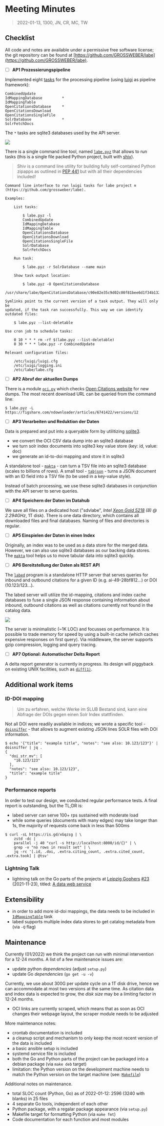 # Meeting Minutes

> 2022-01-13, 1300, JN, CR, MC, TW

## Checklist

All code and notes are available under a permissive free software license; the
git repository can be found at
[https://github.com/GROSSWEBER/labe](https://github.com/GROSSWEBER/labe).

* [ ] **AP1 Prozessierungspipeline**

Implemented eight
[tasks](https://github.com/GROSSWEBER/labe/blob/main/python/labe/tasks.py) for
the processing pipeline (using [luigi](https://github.com/spotify/luigi) as
pipeline framework):

```
CombinedUpdate
IdMappingDatabase         *
IdMappingTable
OpenCitationsDatabase     *
OpenCitationsDownload
OpenCitationsSingleFile
SolrDatabase              *
SolrFetchDocs
```

The `*` tasks are sqlite3 databases used by the API server.

![](../static/CombinedUpdate.png)

There is a single command line tool, named
[`labe.pyz`](https://github.com/GROSSWEBER/labe/blob/801c700dcec4dbca864e022176f275f1acbc31a1/python/Makefile#L23-L26)
that allows to run tasks (this is a single file packed Python project, built
with [shiv](https://shiv.readthedocs.io/)).

> Shiv is a command line utility for building fully self-contained Python
> zipapps as outlined in [PEP 441](https://www.python.org/dev/peps/pep-0441/)
> but with all their dependencies included!

```
Command line interface to run luigi tasks for labe project ≋
(https://github.com/grossweber/labe).

Examples:

    List tasks:

        $ labe.pyz -l
        CombinedUpdate
        IdMappingDatabase
        IdMappingTable
        OpenCitationsDatabase
        OpenCitationsDownload
        OpenCitationsSingleFile
        SolrDatabase
        SolrFetchDocs

    Run task:

        $ labe.pyz -r SolrDatabase --name main

    Show task output location:

        $ labe.pyz -O OpenCitationsDatabase
        /usr/share/labe/OpenCitationsDatabase/c90e82e35c9d02c00f81bee6d1f34b132953398c.db

Symlinks point to the current version of a task output. They will only be
updated, if the task ran successfully. This way we can identify outdated files:

    $ labe.pyz --list-deletable

Use cron job to schedule tasks:

    0 10 * * * rm -rf $(labe.pyz --list-deletable)
    0 30 * * * labe.pyz -r CombinedUpdate

Relevant configuration files:

    /etc/luigi/luigi.cfg
    /etc/luigi/logging.ini
    /etc/labe/labe.cfg

```

* [ ] **AP2 Abruf der aktuellen Dumps**

There is a module
[`oci.py`](https://github.com/GROSSWEBER/labe/blob/main/python/labe/oci.py)
which checks [Open Citations website](https://opencitations.net/download) for
new dumps. The most recent download URL can be queried from the command line:

```
$ labe.pyz -L
https://figshare.com/ndownloader/articles/6741422/versions/12
```

* [ ] **AP3 Verarbeiten und Reduktion der Daten**

Data is prepared and put into a queryable form by utilitizing [sqlite3](https://sqlite.org).

* we convert the OCI CSV data dump into an sqlite3 database
* we turn solr index documents into sqlite3 key value store (key: id, value: doc)
* we generate an id-to-doi mapping and store it in sqlite3

A standalone tool -
[`makta`](https://github.com/GROSSWEBER/labe/tree/main/go/ckit#makta) - can turn
a TSV file into an sqlite3 database (scales to billions of rows). A small tool -
[`tabjson`](https://github.com/GROSSWEBER/labe/tree/main/go/ckit#tabjson) - turns
a JSON document with an ID field into a TSV file (to be used in a key-value style).

Instead of batch processing, we use these sqlite3 databases in conjunction with
the API server to serve queries.

* [ ] **AP4 Speichern der Daten im Datahub**

We save all files on a dedicated host ("sdvlabe", *Intel [Xeon Gold
5218](https://ark.intel.com/content/www/us/en/ark/products/192444/intel-xeon-gold-5218-processor-22m-cache-2-30-ghz.html)
(8) @ 2.294GHz*, 1T disk). There is one data directory, which contains all
downloaded files and final databases. Naming of files and directories is
regular.

* [ ] **AP5 Einspielen der Daten in einen Index**

Originally, an index was to be used as a data store for the merged data.
However, we can also use sqlite3 databases as our backing data stores. The
[`makta`](https://github.com/GROSSWEBER/labe/tree/main/go/ckit#makta) tool
helps us to move tabular data into sqlite3 quickly.

* [ ] **AP6 Bereitstellung der Daten als REST API**

The [`labed`](https://github.com/GROSSWEBER/labe/tree/main/go/ckit#labed)
program is a standalone HTTP server that serves queries for inbound and
outbound citations for a given ID (e.g. ai-49-28bf812...) or DOI
(10.123/123...).

The labed server will utilize the id-mapping, citations and
index cache databases to fuse a single JSON response containing information
about inbound, outbound citations as well as citations currently not found in
the catalog data.

![](../static/Labe-Sequence.png)

The server is minimalistic (~1K LOC) and focusses on performance. It is
possible to trade memory for speed by using a built-in cache (which caches
expensive responses on first query). Via middleware, the server supports gzip
compression, logging and query tracing.

* [ ] **AP7 Optional: Automatischer Delta Report**

A delta report generator is currently in progress. Its design will piggyback
on existing UNIX facilities, such as
[`diff(1)`](https://man7.org/linux/man-pages/man1/diff.1.html).

## Additional work items

### ID-DOI mapping

> Um zu erfahren, welche Werke im SLUB Bestand sind, kann eine Abfrage der DOIs
> gegen einen Solr Index stattfinden.

Not all DOI were readily available in indices; we wrote a specific tool -
[`doisniffer`](https://github.com/GROSSWEBER/labe/tree/main/go/ckit#doisniffer) - that allows to augment existing JSON lines SOLR files with DOI information.

```shell
$ echo '{"title": "example title", "notes": "see also: 10.123/123"}' | doisniffer | jq .
{
  "doi_str_mv": [
    "10.123/123"
  ],
  "notes": "see also: 10.123/123",
  "title": "example title"
}
```

### Performance reports

In order to test our design, we conducted regular performance tests. A final
report is outstanding, but the TL;DR is:

* labed server can serve 100+ rps sustained with moderate load
* while some queries (documents with many edges) may take longer than 1s, the
  majority of requests come back in less than 500ms

```
$ curl -sL https://is.gd/xGqzsg | \
    zstd -dc |
    parallel -j 40 "curl -s http://localhost:8000/id/{}" | \
    grep -v "no rows in result set" | \
    jq -rc '[.id, .doi, .extra.citing_count, .extra.cited_count, .extra.took] | @tsv'
```

### Lightning Talk

* lightning talk on the Go parts of the projects at [Leipzig
  Gophers](https://golangleipzig.space/)
[#23](https://golangleipzig.space/posts/meetup-23-wrapup/) (2021-11-23), titled:
[A data web service](https://github.com/miku/dwstalk)

## Extensibility

* in order to add more id-doi mappings, the data needs to be included in
  [`IdMappingTable`](https://github.com/GROSSWEBER/labe/blob/c67474c272cbbc51405bf53eb22d656622547c38/python/labe/tasks.py#L275-L325) task
* labed supports multiple index data stores to get catalog metadata from (via `-Q` flag)

## Maintenance

Currently (01/2022) we think the project can run with minimal intervention for
a 12-24 months. A list of a few maintenance issues are:

* update python *dependencies* (adjust `setup.py`)
* update Go *dependencies* (`go get -u -v`)

Currently, we use about 300G per update cycle on a 1T disk drive, hence we can
accommodate at most two versions at the same time. As citation data and index
data is expected to grow, the *disk size* may be a limiting factor in 12-24
months.

* OCI links are currently scraped, which means that as soon as OCI changes
  their webpage layout, the scraper module needs to be adjusted

More maintenance notes:

* crontab documentation is included
* a cleanup script and mechanism to only keep the most recent version of the data is included
* a basic ansible setup is included
* systemd service file is included
* both the Go and Python parts of the project can be packaged into a debian package (via `make deb` target)
* limitation: the Python version on the development machine needs to match the Python version on the target machine (see: [`Makefile`](https://github.com/GROSSWEBER/labe/blob/c67474c272cbbc51405bf53eb22d656622547c38/python/Makefile#L17-L21))

Additional notes on maintenance.

* total SLOC count (Python, Go) as of 2022-01-12: 2596 (3240 with blanks) in 25 files
* 4 separate Go tools, independent of each other
* Python package, with a regalar package appearance (via `setup.py`)
* Makefile target for formatting Python (via `make fmt`)
* Code documentation for each function and most modules


